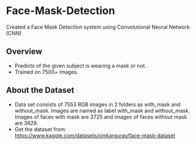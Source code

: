 
# Face-Mask-Detection
Created a Face Mask Detection system using Convolutional Neural Network (CNN)

Overview
--------
* Predicts of the given subject is wearing a mask or not.
* Trained on 7500+ images.

About the Dataset
--------
* Data set consists of 7553 RGB images in 2 folders as with_mask and without_mask. Images are named as label with_mask and without_mask. Images of faces with mask are 3725 and images of faces without mask are 3828.
* Get the dataset from: https://www.kaggle.com/datasets/omkargurav/face-mask-dataset
